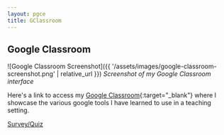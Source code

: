 ```yaml
---
layout: pgce
title: GClassroom
---
```


## Google Classroom

![Google Classroom Screenshot]({{ '/assets/images/google-classroom-screenshot.png' | relative_url }})
*Screenshot of my Google Classroom interface*

Here's a link to access my [Google Classroom](https://classroom.google.com/c/NzU3MDA1NzEzODMx?cjc=l3tsoil){:target="_blank"} where I showcase the various google tools I have learned to use in a teaching setting.

<div class="button-container">
  <a href="{{ '/pgce/survey' | relative_url }}" class="about-me-button">Survey/Quiz</a>
</div>